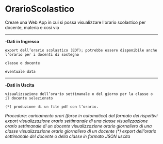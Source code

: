 # OrarioScolastico
Creare una Web App in cui si possa visualizzare l'orario scolastico per docente, materia e così via

_________________________________________________________________________________________________________________________________________________________________________

-**Dati in Ingresso**

    export dell’orario scolastico (EDT); potrebbe essere disponibile anche l’orario per i docenti di sostegno
    
    classe o docente
    
    eventuale data
    
_________________________________________________________________________________________________________________________________________________________________________

-**Dati in Uscita**

    visualizzazione dell’orario settimanale o del giorno per la classe o il docente selezionato
    
    (*) produzione di un file pdf con l’orario.

_Procedure:
caricamento orari (forse in automatico) dal formato dei rispettivi export
visualizzazione orario settimanale di una classe
visualizzazione orario settimanale di un docente
visualizzazione orario giornaliero di una classe
visualizzazione orario giornaliero di un docente
(*) export dell’orario settimanale del docente o della classe in formato JSON
uscita_
